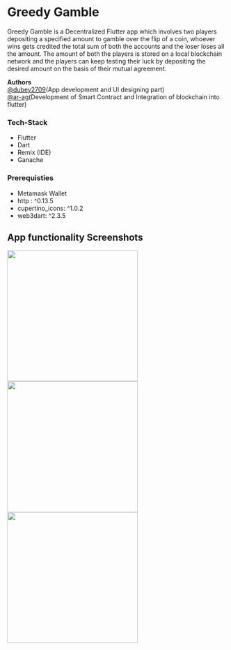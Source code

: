 # Greedy Gamble

Greedy Gamble is a Decentralized Flutter app which involves two players depositing a specified amount to gamble over the flip of a coin, whoever wins gets credited the total sum of both the accounts and the loser loses all the amount. The amount of both the players is stored on a local blockchain network and the players can keep testing their luck by depositing the desired amount on the basis of their mutual agreement. 

<b>Authors</b><br>[@dubey2709](https://github.com//dubey2709)(App development and UI designing part)<br>[@ar-ag](https://github.com//ar-ag)(Development of Smart Contract and Integration of blockchain into flutter)

<h3>Tech-Stack</h3>
<ul>
  <li>Flutter</li>
  <li>Dart</li>
  <li>Remix (IDE) </li>
  <li>Ganache</li>
</ul>
  
<h3>Prerequisties</h3>
<ul>
<li>Metamask Wallet</li>
  <li>http : ^0.13.5 </li>
  <li>cupertino_icons: ^1.0.2</li>
  <li>web3dart: ^2.3.5</li>
  </ul>

## App functionality Screenshots
<img src = "https://user-images.githubusercontent.com/96309032/203377903-3b093d41-f426-4614-9083-ff0c1a2f3ce8.png" width = 300></img>
<img src = "https://user-images.githubusercontent.com/96309032/203378131-51e3db05-a3ca-4394-861b-892b963b4b9a.png" width = 300></img>
<img src = "https://user-images.githubusercontent.com/96309032/203378319-aea1e8bd-206c-4f15-a1d3-820bd912181b.png" width = 300></img>
